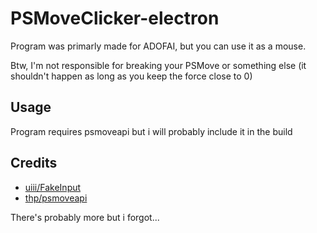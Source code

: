 # PSMoveClicker-electron

Program was primarly made for ADOFAI, but you can use it as a mouse.

Btw, I'm not responsible for breaking your PSMove or something else (it shouldn't happen as long as you keep the force close to 0)

## Usage

Program requires psmoveapi but i will probably include it in the build

## Credits

* [uiii/FakeInput](https://github.com/uiii/FakeInput)
* [thp/psmoveapi](https://github.com/thp/psmoveapi/)

There's probably more but i forgot...
